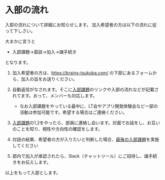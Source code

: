 # 入部の流れ

入部の流れについて詳細にお知らせします。
加入希望者の方は以下の流れに従って下しさい。

大まかに言うと
- 入部課題→面談→加入→諸手続き

となります。

1. 加入希望者の方は、https://brains-tsukuba.com/ の下部にあるフォームから、加入の旨をお送りください。

2. 自動返信がなされます。そこに[入部課題](./entrance_test.md)のリンクや入部の流れなどが記載されてます。おって、メンバーも対応します。
    - なお入部課題をやっている最中に、LT会やアプリ開発体験会など一部の活動は参加可能です。希望する場合はご連絡ください。

3. [入部課題](./entrance_test.md)の1,2をやったら、部員に連絡し会います。対面でお話をし、お互いのことを知り、相性や方向性の確認をします。

5. 対話の結果、希望者の方が入りたいと判断した場合、[最後の入部課題](./entrance_test.md#3-1willcan-2brainsに自分が合うと思うところの明文化)を実施してください

6. 部内で加入が承認されたら、Slack（チャットツール）にご招待し、諸手続きをお伝えします。

以上をもって入部とします。